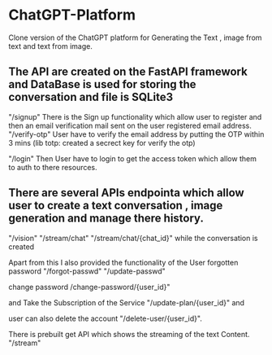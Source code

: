 # ChatGPT-Platform
Clone version of the ChatGPT platform for Generating the Text , image from text and text from image.

## The API are created on the FastAPI framework and DataBase is used for storing the conversation and file is SQLite3

"/signup" There is the Sign up functionality which allow user to register and then an email verification mail sent on the user registered email address. "/verify-otp" User have to verify the email address by putting the OTP within 3 mins (lib totp: created a secrect key for verify the otp)

"/login" Then User have to login to get the access token which allow them to auth to there resources.

## There are several APIs endpointa which allow user to create a text conversation , image generation and manage there history.
"/vision"
"/stream/chat"
"/stream/chat/{chat_id}" while the conversation is created 


Apart from this I also provided the functionality of the User forgotten password
"/forgot-passwd"
"/update-passwd"

change password
/change-password/{user_id}"

and Take the Subscription of the Service
"/update-plan/{user_id}" and 

user can also delete the account 
"/delete-user/{user_id}".

There is prebuilt get API which shows the streaming of the text Content.
"/stream"
